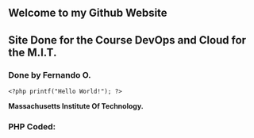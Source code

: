 ## Welcome to my Github Website

## Site Done for the Course DevOps and Cloud for the M.I.T.

### Done by Fernando O.

`<?php printf("Hello World!"); ?>`

**Massachusetts Institute Of Technology.**

### PHP Coded:

<?php printf("Hello World!");

### Support or Contact:

fochoao @ pm.me
